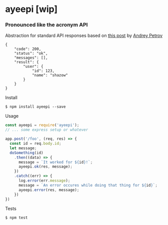 # ayeepi [wip]

### Pronounced like the acronym API

Abstraction for standard API responses based on [this post](https://medium.com/@shazow/how-i-design-json-api-responses-71900f00f2db#.wticupivc) by [Andrey Petrov](https://twitter.com/shazow)

```
{
    "code": 200,
    "status": "ok",
    "messages": [],
    "result": {
        "user": {
            "id": 123,
            "name": "shazow"
        }
    }
}
```

Install
```
$ npm install ayeepi --save
```

Usage
```javascript
const ayeepi = require('ayeepi');
// ... some express setup or whatever

app.post('/foo', (req, res) => {
  const id = req.body.id;
  let message;
  doSomething(id)
    .then((data) => {
      message = `It worked for ${id}!`;
      ayeepi.ok(res, message);
    })
    .catch((err) => {
      log.error(err.message);
      message = `An error occures while doing that thing for ${id}`;
      ayeepi.error(res, message);
    })
})
```

Tests
```
$ npm test
```
